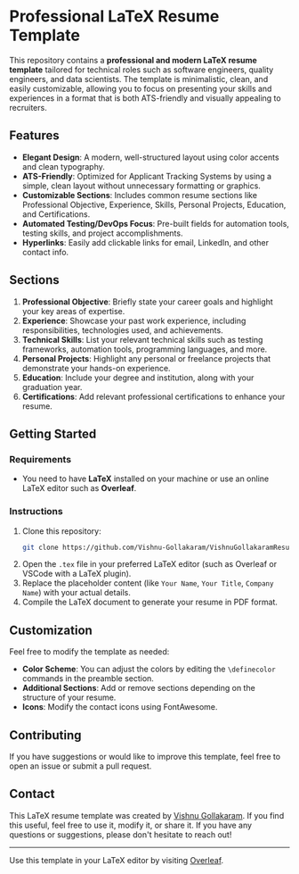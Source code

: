 # Professional LaTeX Resume Template

This repository contains a **professional and modern LaTeX resume template** tailored for technical roles such as software engineers, quality engineers, and data scientists. The template is minimalistic, clean, and easily customizable, allowing you to focus on presenting your skills and experiences in a format that is both ATS-friendly and visually appealing to recruiters.

## Features

- **Elegant Design**: A modern, well-structured layout using color accents and clean typography.
- **ATS-Friendly**: Optimized for Applicant Tracking Systems by using a simple, clean layout without unnecessary formatting or graphics.
- **Customizable Sections**: Includes common resume sections like Professional Objective, Experience, Skills, Personal Projects, Education, and Certifications.
- **Automated Testing/DevOps Focus**: Pre-built fields for automation tools, testing skills, and project accomplishments.
- **Hyperlinks**: Easily add clickable links for email, LinkedIn, and other contact info.

## Sections

1. **Professional Objective**: Briefly state your career goals and highlight your key areas of expertise.
2. **Experience**: Showcase your past work experience, including responsibilities, technologies used, and achievements.
3. **Technical Skills**: List your relevant technical skills such as testing frameworks, automation tools, programming languages, and more.
4. **Personal Projects**: Highlight any personal or freelance projects that demonstrate your hands-on experience.
5. **Education**: Include your degree and institution, along with your graduation year.
6. **Certifications**: Add relevant professional certifications to enhance your resume.

## Getting Started

### Requirements

- You need to have **LaTeX** installed on your machine or use an online LaTeX editor such as **Overleaf**.

### Instructions

1. Clone this repository:
    ```bash
    git clone https://github.com/Vishnu-Gollakaram/VishnuGollakaramResume.git
    ```
2. Open the `.tex` file in your preferred LaTeX editor (such as Overleaf or VSCode with a LaTeX plugin).
3. Replace the placeholder content (like `Your Name`, `Your Title`, `Company Name`) with your actual details.
4. Compile the LaTeX document to generate your resume in PDF format.

## Customization

Feel free to modify the template as needed:
- **Color Scheme**: You can adjust the colors by editing the `\definecolor` commands in the preamble section.
- **Additional Sections**: Add or remove sections depending on the structure of your resume.
- **Icons**: Modify the contact icons using FontAwesome.

## Contributing

If you have suggestions or would like to improve this template, feel free to open an issue or submit a pull request.

## Contact

This LaTeX resume template was created by [Vishnu Gollakaram](mailto:vishnugollakaram2021@gmail.com). If you find this useful, feel free to use it, modify it, or share it. If you have any questions or suggestions, please don't hesitate to reach out!

---

Use this template in your LaTeX editor by visiting [Overleaf](https://www.overleaf.com/project/66fd9fdf4881bc8a75f8a589).

